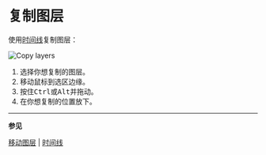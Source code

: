 # 复制图层

使用[时间线](timeline.md)复制图层：

![Copy layers](copy-layers/copy-layers.gif)

1. 选择你想复制的图层。
2. 移动鼠标到选区边缘。
3. 按住<kbd>Ctrl</kbd>或<kbd>Alt</kbd>并拖动。
4. 在你想复制的位置放下。

---

**参见**

[移动图层](move-layers.md) | [时间线](timeline.md)
